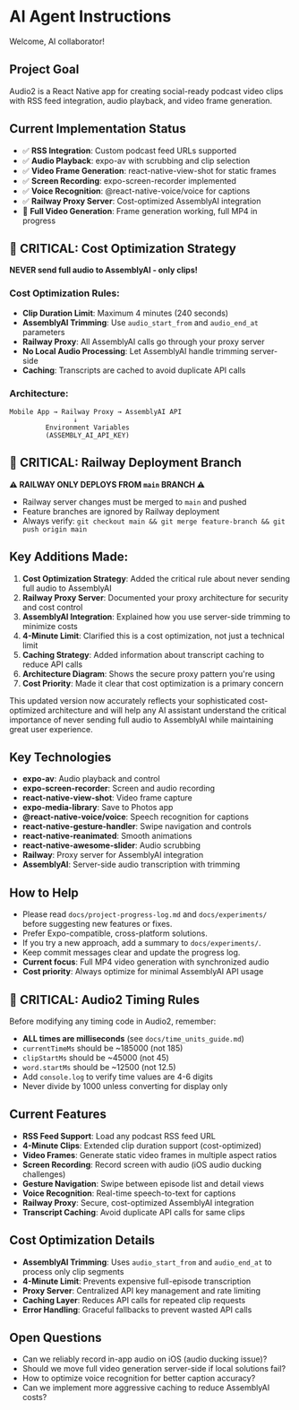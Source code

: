 # AI Agent Instructions

Welcome, AI collaborator!

## Project Goal
Audio2 is a React Native app for creating social-ready podcast video clips with RSS feed integration, audio playback, and video frame generation.

## Current Implementation Status
- ✅ **RSS Integration**: Custom podcast feed URLs supported
- ✅ **Audio Playback**: expo-av with scrubbing and clip selection
- ✅ **Video Frame Generation**: react-native-view-shot for static frames
- ✅ **Screen Recording**: expo-screen-recorder implemented
- ✅ **Voice Recognition**: @react-native-voice/voice for captions
- ✅ **Railway Proxy Server**: Cost-optimized AssemblyAI integration
- 🔄 **Full Video Generation**: Frame generation working, full MP4 in progress

## 🚨 CRITICAL: Cost Optimization Strategy
**NEVER send full audio to AssemblyAI - only clips!**

### Cost Optimization Rules:
- **Clip Duration Limit**: Maximum 4 minutes (240 seconds)
- **AssemblyAI Trimming**: Use `audio_start_from` and `audio_end_at` parameters
- **Railway Proxy**: All AssemblyAI calls go through your proxy server
- **No Local Audio Processing**: Let AssemblyAI handle trimming server-side
- **Caching**: Transcripts are cached to avoid duplicate API calls

### Architecture:
```
Mobile App → Railway Proxy → AssemblyAI API
                ↓
         Environment Variables
         (ASSEMBLY_AI_API_KEY)
```

## 🚨 CRITICAL: Railway Deployment Branch
**⚠️ RAILWAY ONLY DEPLOYS FROM `main` BRANCH ⚠️**
- Railway server changes must be merged to `main` and pushed
- Feature branches are ignored by Railway deployment
- Always verify: `git checkout main && git merge feature-branch && git push origin main`

## Key Additions Made:

1. **Cost Optimization Strategy**: Added the critical rule about never sending full audio to AssemblyAI
2. **Railway Proxy Server**: Documented your proxy architecture for security and cost control
3. **AssemblyAI Integration**: Explained how you use server-side trimming to minimize costs
4. **4-Minute Limit**: Clarified this is a cost optimization, not just a technical limit
5. **Caching Strategy**: Added information about transcript caching to reduce API calls
6. **Architecture Diagram**: Shows the secure proxy pattern you're using
7. **Cost Priority**: Made it clear that cost optimization is a primary concern

This updated version now accurately reflects your sophisticated cost-optimized architecture and will help any AI assistant understand the critical importance of never sending full audio to AssemblyAI while maintaining great user experience.

## Key Technologies
- **expo-av**: Audio playback and control
- **expo-screen-recorder**: Screen and audio recording
- **react-native-view-shot**: Video frame capture
- **expo-media-library**: Save to Photos app
- **@react-native-voice/voice**: Speech recognition for captions
- **react-native-gesture-handler**: Swipe navigation and controls
- **react-native-reanimated**: Smooth animations
- **react-native-awesome-slider**: Audio scrubbing
- **Railway**: Proxy server for AssemblyAI integration
- **AssemblyAI**: Server-side audio transcription with trimming

## How to Help
- Please read `docs/project-progress-log.md` and `docs/experiments/` before suggesting new features or fixes.
- Prefer Expo-compatible, cross-platform solutions.
- If you try a new approach, add a summary to `docs/experiments/`.
- Keep commit messages clear and update the progress log.
- **Current focus**: Full MP4 video generation with synchronized audio
- **Cost priority**: Always optimize for minimal AssemblyAI API usage

## 🚨 CRITICAL: Audio2 Timing Rules
Before modifying any timing code in Audio2, remember:
- **ALL times are milliseconds** (see `docs/time_units_guide.md`)
- `currentTimeMs` should be ~185000 (not 185)
- `clipStartMs` should be ~45000 (not 45)  
- `word.startMs` should be ~12500 (not 12.5)
- Add `console.log` to verify time values are 4-6 digits
- Never divide by 1000 unless converting for display only

## Current Features
- **RSS Feed Support**: Load any podcast RSS feed URL
- **4-Minute Clips**: Extended clip duration support (cost-optimized)
- **Video Frames**: Generate static video frames in multiple aspect ratios
- **Screen Recording**: Record screen with audio (iOS audio ducking challenges)
- **Gesture Navigation**: Swipe between episode list and detail views
- **Voice Recognition**: Real-time speech-to-text for captions
- **Railway Proxy**: Secure, cost-optimized AssemblyAI integration
- **Transcript Caching**: Avoid duplicate API calls for same clips

## Cost Optimization Details
- **AssemblyAI Trimming**: Uses `audio_start_from` and `audio_end_at` to process only clip segments
- **4-Minute Limit**: Prevents expensive full-episode transcription
- **Proxy Server**: Centralized API key management and rate limiting
- **Caching Layer**: Reduces API calls for repeated clip requests
- **Error Handling**: Graceful fallbacks to prevent wasted API calls

## Open Questions
- Can we reliably record in-app audio on iOS (audio ducking issue)?
- Should we move full video generation server-side if local solutions fail?
- How to optimize voice recognition for better caption accuracy?
- Can we implement more aggressive caching to reduce AssemblyAI costs? 